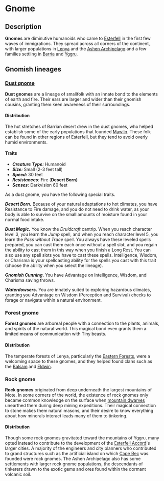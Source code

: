 # Gnome

## Description

**Gnomes** are diminutive humanoids who came to [Esterfell](../../ch-4-esterfell-gazetteer/esterfell/) in the first few waves of immigrations. They spread across all corners of the continent, with larger populations in [Lenya](../../ch-4-esterfell-gazetteer/esterfell/lenya/) and the [Ashen Archipelago](../../ch-4-esterfell-gazetteer/esterfell/ashen-archipelago.md) and a few families settling in [Barria](../../ch-4-esterfell-gazetteer/esterfell/barria.md) and [Yggru](../../ch-4-esterfell-gazetteer/esterfell/yggru/).

## Gnomish lineages

### [Dust gnome](https://github.com/mpanighetti/dnd5e-species/tree/main/humanoids/dust-gnome.md)

**Dust gnomes** are a lineage of smallfolk with an innate bond to the elements of earth and fire. Their ears are larger and wider than their gnomish cousins, granting them keen awareness of their surroundings.

#### Distribution

The hot stretches of Barrian desert drew in the dust gnomes, who helped establish some of the early populations that founded [Mawlin](../../ch-2-people-of-mote/societies/mawlin.md). These folk can be found in other regions of Esterfell, but they tend to avoid overly humid environments.

#### Traits

- _**Creature Type:**_ Humanoid
- _**Size:**_ Small (2-3 feet tall)
- _**Speed:**_ 30 feet
- _**Resistances:**_ Fire (**Desert Born**)
- _**Senses:**_ Darkvision 60 feet

As a dust gnome, you have the following special traits.

_**Desert Born.**_ Because of your natural adaptations to hot climates, you have Resistance to Fire damage, and you do not need to drink water, as your body is able to survive on the small amounts of moisture found in your normal food intake.

_**Dust Magic.**_ You know the _Druidcraft_ cantrip. When you reach character level 3, you learn the _Jump_ spell, and when you reach character level 5, you learn the _Pass without Trace_ spell. You always have these leveled spells prepared, you can cast them each once without a spell slot, and you regain the ability to cast them in this way when you finish a Long Rest. You can also use any spell slots you have to cast these spells. Intelligence, Wisdom, or Charisma is your spellcasting ability for the spells you cast with this trait (choose the ability when you select the lineage).

_**Gnomish Cunning.**_ You have Advantage on Intelligence, Wisdom, and Charisma saving throws.

_**Waterdowsers.**_ You are innately suited to exploring hazardous climates, granting you Advantage on Wisdom (Perception and Survival) checks to forage or navigate within a natural environment.

### Forest gnome

**Forest gnomes** are arboreal people with a connection to the plants, animals, and spirits of the natural world. This magical bond even grants them a limited means of communication with Tiny beasts.

#### Distribution

The temperate forests of Lenya, particularly the [Eastern Forests](../../ch-4-esterfell-gazetteer/esterfell/lenya/eastern-forests.md), were a welcoming space to these gnomes, and they helped found clans such as the [Balsam](../../ch-2-people-of-mote/societies/verdancy/balsam.md) and [Eldwin](../../ch-2-people-of-mote/societies/verdancy/eldwin.md).

### Rock gnome

**Rock gnomes** originated from deep underneath the largest mountains of Mote. In some corners of the world, the existence of rock gnomes only became common knowledge on the surface when [mountain dwarves](dwarf.md#mountain-dwarf) unearthed them during deep mining expeditions. Their magical connection to stone makes them natural masons, and their desire to know everything about how minerals interact leads many of them to tinkering.

#### Distribution

Though some rock gnomes gravitated toward the mountains of Yggru, many opted instead to contribute to the development of the [Esterfell Accord](../../ch-2-people-of-mote/societies/esterfell-accord/)'s larger cities. A majority of the engineers and city planners who contributed to grand structures such as the artificial island on which [Cape Bec](../../ch-2-people-of-mote/societies/esterfell-accord/cape-bec/) was founded were rock gnomes. The Ashen Archipelago also has some settlements with larger rock gnome populations, the descendants of tinkerers drawn to the exotic gems and ores found within the dormant volcanic soil.

